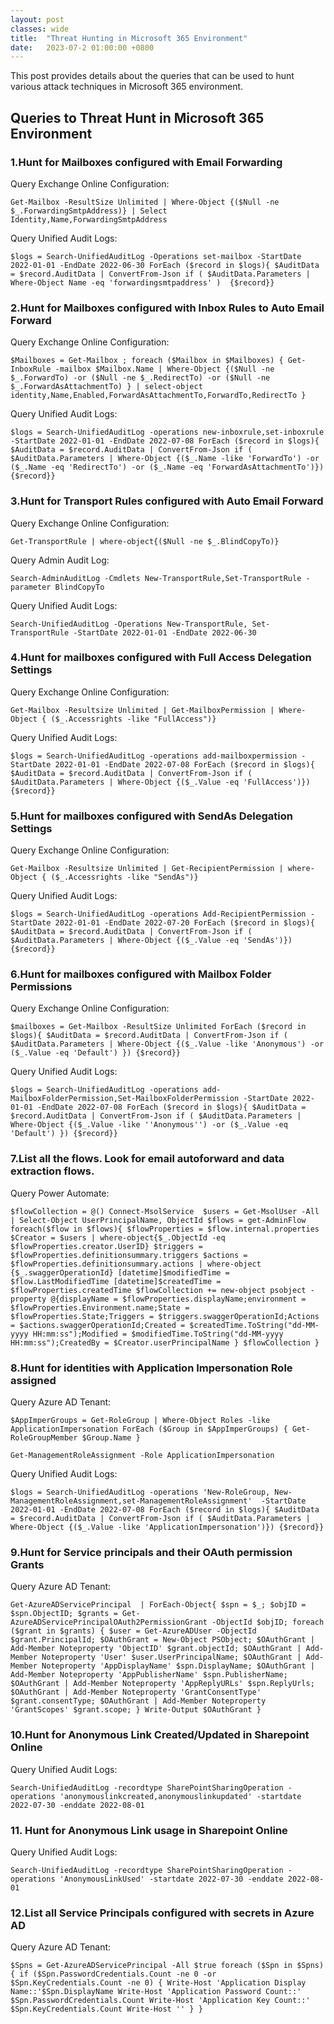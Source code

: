 ```yaml
---
layout: post
classes: wide
title:  "Threat Hunting in Microsoft 365 Environment"
date:   2023-07-2 01:00:00 +0800
--- 
```

This post provides details about the queries that can be used to hunt various attack techniques in Microsoft 365 environment.

 
## Queries to Threat Hunt in Microsoft 365 Environment


### 1.Hunt for Mailboxes configured with Email Forwarding

Query Exchange Online Configuration:

`Get-Mailbox -ResultSize Unlimited | Where-Object {($Null -ne $_.ForwardingSmtpAddress)} | Select Identity,Name,ForwardingSmtpAddress`

Query Unified Audit Logs:

`$logs = Search-UnifiedAuditLog -Operations set-mailbox -StartDate 2022-01-01 -EndDate 2022-06-30
ForEach ($record in $logs){
    $AuditData = $record.AuditData | ConvertFrom-Json
    if ( $AuditData.Parameters | Where-Object Name -eq 'forwardingsmtpaddress' ) 
    {$record}}` 

### 2.Hunt for Mailboxes configured with Inbox Rules to Auto Email Forward

Query Exchange Online Configuration:

`$Mailboxes = Get-Mailbox ; foreach ($Mailbox in $Mailboxes) { Get-InboxRule -mailbox $Mailbox.Name | Where-Object {($Null -ne $_.ForwardTo) -or ($Null -ne $_.RedirectTo) -or ($Null -ne $_.ForwardAsAttachmentTo) } | select-object identity,Name,Enabled,ForwardAsAttachmentTo,ForwardTo,RedirectTo }`

Query Unified Audit Logs:

`$logs = Search-UnifiedAuditLog -operations new-inboxrule,set-inboxrule -StartDate 2022-01-01 -EndDate 2022-07-08
ForEach ($record in $logs){
    $AuditData = $record.AuditData | ConvertFrom-Json
    if ( $AuditData.Parameters | Where-Object {($_.Name -like 'ForwardTo') -or ($_.Name -eq 'RedirectTo') -or ($_.Name -eq 'ForwardAsAttachmentTo')}) 
    {$record}} `

### 3.Hunt for Transport Rules configured with Auto Email Forward

Query Exchange Online Configuration:

`Get-TransportRule | where-object{($Null -ne $_.BlindCopyTo)}`

Query Admin Audit Log:

`Search-AdminAuditLog -Cmdlets New-TransportRule,Set-TransportRule -parameter BlindCopyTo`

Query Unified Audit Logs:

`Search-UnifiedAuditLog -Operations New-TransportRule, Set-TransportRule -StartDate 2022-01-01 -EndDate 2022-06-30`
 
### 4.Hunt for mailboxes configured with Full Access Delegation Settings

Query Exchange Online Configuration:

`Get-Mailbox -Resultsize Unlimited | Get-MailboxPermission | Where-Object { ($_.Accessrights -like "FullAccess")}`

Query Unified Audit Logs:

`$logs = Search-UnifiedAuditLog -operations add-mailboxpermission -StartDate 2022-01-01 -EndDate 2022-07-08
ForEach ($record in $logs){
    $AuditData = $record.AuditData | ConvertFrom-Json
    if ( $AuditData.Parameters | Where-Object {($_.Value -eq 'FullAccess')}) 
{$record}}`
    
### 5.Hunt for mailboxes configured with SendAs Delegation Settings

Query Exchange Online Configuration: 

`Get-Mailbox -Resultsize Unlimited | Get-RecipientPermission | where-Object { ($_.Accessrights -like "SendAs")}` 
  
Query Unified Audit Logs:

`$logs = Search-UnifiedAuditLog -operations Add-RecipientPermission -StartDate 2022-01-01 -EndDate 2022-07-20
  ForEach ($record in $logs){
    $AuditData = $record.AuditData | ConvertFrom-Json
    if ( $AuditData.Parameters | Where-Object {($_.Value -eq 'SendAs')}) {$record}}` 

### 6.Hunt for mailboxes configured with Mailbox Folder Permissions

Query Exchange Online Configuration: 

`$mailboxes = Get-Mailbox -ResultSize Unlimited
ForEach ($record in $logs){
$AuditData = $record.AuditData | ConvertFrom-Json
if ( $AuditData.Parameters | Where-Object {($_.Value -like 'Anonymous') -or ($_.Value -eq 'Default') }) {$record}}`

Query Unified Audit Logs:

`$logs = Search-UnifiedAuditLog -operations add-MailboxFolderPermission,Set-MailboxFolderPermission -StartDate 2022-01-01 -EndDate 2022-07-08
ForEach ($record in $logs){
    $AuditData = $record.AuditData | ConvertFrom-Json
    if ( $AuditData.Parameters | Where-Object {($_.Value -like ''Anonymous'') -or ($_.Value -eq 'Default') }) {$record}}` 

### 7.List all the flows. Look for email autoforward and data extraction flows.

Query Power Automate:

`$flowCollection = @()
Connect-MsolService 
$users = Get-MsolUser -All | Select-Object UserPrincipalName, ObjectId
$flows = get-AdminFlow
   foreach($flow in $flows){
    $flowProperties = $flow.internal.properties
    $Creator = $users | where-object{$_.ObjectId -eq $flowProperties.creator.UserID}
    $triggers = $flowProperties.definitionsummary.triggers
    $actions = $flowProperties.definitionsummary.actions | where-object {$_.swaggerOperationId}
        [datetime]$modifiedTime = $flow.LastModifiedTime
    [datetime]$createdTime = $flowProperties.createdTime
    $flowCollection += new-object psobject -property @{displayName = $flowProperties.displayName;environment = $flowProperties.Environment.name;State = $flowProperties.State;Triggers = $triggers.swaggerOperationId;Actions = $actions.swaggerOperationId;Created = $createdTime.ToString("dd-MM-yyyy HH:mm:ss");Modified = $modifiedTime.ToString("dd-MM-yyyy HH:mm:ss");CreatedBy = $Creator.userPrincipalName
}
    $flowCollection
}`

### 8.Hunt for identities with Application Impersonation Role assigned
 
Query Azure AD Tenant:

`$AppImperGroups = Get-RoleGroup | Where-Object Roles -like ApplicationImpersonation
ForEach ($Group in $AppImperGroups)
{
 Get-RoleGroupMember $Group.Name
 }`

`Get-ManagementRoleAssignment -Role ApplicationImpersonation`

Query Unified Audit Logs:

`$logs = Search-UnifiedAuditLog -operations 'New-RoleGroup, New-ManagementRoleAssignment,set-ManagementRoleAssignment'  -StartDate 2022-01-01 -EndDate 2022-07-08
ForEach ($record in $logs){
$AuditData = $record.AuditData | ConvertFrom-Json
if ( $AuditData.Parameters | Where-Object {($_.Value -like 'ApplicationImpersonation')})
{$record}}`

### 9.Hunt for Service principals and their OAuth permission Grants

Query Azure AD Tenant:

`Get-AzureADServicePrincipal  | ForEach-Object{
$spn = $_;
$objID = $spn.ObjectID;
$grants = Get-AzureADServicePrincipalOAuth2PermissionGrant -ObjectId $objID;
foreach ($grant in $grants)
{
$user = Get-AzureADUser -ObjectId $grant.PrincipalId;
$OAuthGrant = New-Object PSObject;
$OAuthGrant | Add-Member Noteproperty 'ObjectID' $grant.objectId;
$OAuthGrant | Add-Member Noteproperty 'User' $user.UserPrincipalName;
$OAuthGrant | Add-Member Noteproperty 'AppDisplayName' $spn.DisplayName;
$OAuthGrant | Add-Member Noteproperty 'AppPublisherName' $spn.PublisherName;
$OAuthGrant | Add-Member Noteproperty 'AppReplyURLs' $spn.ReplyUrls;
$OAuthGrant | Add-Member Noteproperty 'GrantConsentType' $grant.consentType;
$OAuthGrant | Add-Member Noteproperty 'GrantScopes' $grant.scope;
}
Write-Output $OAuthGrant
}`

### 10.Hunt for Anonymous Link Created/Updated in Sharepoint Online

Query Unified Audit Logs:

`Search-UnifiedAuditLog -recordtype SharePointSharingOperation -operations 'anonymouslinkcreated,anonymouslinkupdated' -startdate 2022-07-30 -enddate 2022-08-01`

### 11. Hunt for Anonymous Link usage in Sharepoint Online

Query Unified Audit Logs:

`Search-UnifiedAuditLog -recordtype SharePointSharingOperation -operations 'AnonymousLinkUsed' -startdate 2022-07-30 -enddate 2022-08-01`

### 12.List all Service Principals configured  with secrets in Azure AD

Query Azure AD Tenant:

`$Spns = Get-AzureADServicePrincipal -All $true
foreach ($Spn in $Spns) {
    if ($Spn.PasswordCredentials.Count -ne 0 -or $Spn.KeyCredentials.Count -ne 0) {
    Write-Host 'Application Display Name::'$Spn.DisplayName
    Write-Host 'Application Password Count::' $Spn.PasswordCredentials.Count
    Write-Host 'Application Key Count::' $Spn.KeyCredentials.Count
    Write-Host ''
    } }`